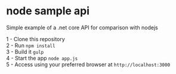 # node sample api
Simple example of a .net core API for comparison with nodejs

1 - Clone this repository<br />
2 - Run `npm install`<br />
3 - Build it `gulp`<br />
4 - Start the app `node app.js`<br />
5 - Access using your preferred browser at `http://localhost:3000`<br/>
